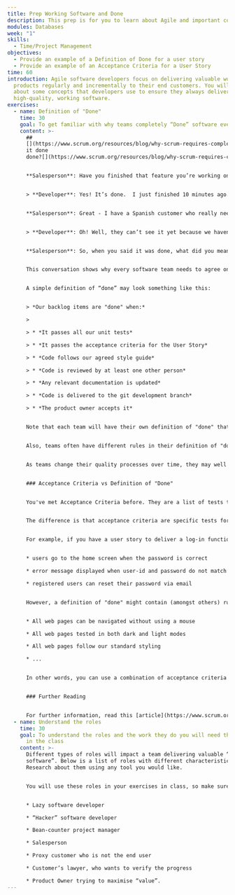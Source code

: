 ```yaml
---
title: Prep Working Software and Done
description: This prep is for you to learn about Agile and important concepts.
modules: Databases
week: "1"
skills:
  - Time/Project Management
objectives:
  - Provide an example of a Definition of Done for a user story
  - Provide an example of an Acceptance Criteria for a User Story
time: 60
introduction: Agile software developers focus on delivering valuable working
  products regularly and incrementally to their end customers. You will learn
  about some concepts that developers use to ensure they always deliver
  high-quality, working software.
exercises:
  - name: Definition of "Done"
    time: 30
    goal: To get familiar with why teams completely “Done” software every sprint
    content: >-
      ##
      [](https://www.scrum.org/resources/blog/why-scrum-requires-completely-done-software-every-sprint)"Is
      it done
      done?[](https://www.scrum.org/resources/blog/why-scrum-requires-completely-done-software-every-sprint)"


      **Salesperson**: Have you finished that feature you’re working on?


      > **Developer**: Yes! It’s done.  I just finished 10 minutes ago.


      **Salesperson**: Great - I have a Spanish customer who really needs it.


      > **Developer**: Oh! Well, they can’t see it yet because we haven’t updated the on-screen instructions. And our product owner hasn’t yet agreed that it meets the acceptance tests. And the UI text hasn’t yet been translated into Spanish.  And it’s not even integrated into the development branch let alone the production branch.


      **Salesperson**: So, when you said it was done, what did you mean exactly? When will you be "*done done*"?


      This conversation shows why every software team needs to agree on exactly what they mean by “done” for their software. Whenever more than one person works on a single project, the team members must have a common understanding of what "done" means for them.


      A simple definition of “done” may look something like this:


      > *Our backlog items are "done" when:*

      >

      > * *It passes all our unit tests*

      > * *It passes the acceptance criteria for the User Story*

      > * *Code follows our agreed style guide*

      > * *Code is reviewed by at least one other person*

      > * *Any relevant documentation is updated*

      > * *Code is delivered to the git development branch*

      > * *The product owner accepts it*


      Note that each team will have their own definition of "done" that works for them using the particular processes and quality methods they have agreed upon. Have they agreed to minimize any web graphics? Have they agreed to ensure their code works on certain web browsers? If so, these agreements will be reflected in their definition of "done".


      Also, teams often have different rules in their definition of "done" that apply to different types of backlog item. For example, a backlog item that affects UI components will perhaps include "changed components tested for blind users", but a backlog item on server-side changes will need different rules.


      As teams change their quality processes over time, they may well improve and update their definition of "done" to include further quality statements on usability, documentation, performance, metrics, and many other aspects of delivering high-quality software to production.


      ### Acceptance Criteria vs Definition of "Done"


      You've met Acceptance Criteria before. They are a list of tests that help developers know they are delivering the value of a User Story that the Product Owner expects. There is sometimes confusion between acceptance criteria and the definition of "done".


      The difference is that acceptance criteria are specific tests for *a single* backlog item to help the Product Owner and developers understand when *that single* backlog item delivers the expected value; whereas the definition of "done" applies to *all* backlog items that a team delivers and helps everyone on the team know explicitly what quality of working software is being delivered.


      For example, if you have a user story to deliver a log-in function, the Product Owner might specify the following acceptance criteria:


      * users go to the home screen when the password is correct

      * error message displayed when user-id and password do not match

      * registered users can reset their password via email 


      However, a definition of "done" might contain (amongst others) rules like these:


      * All web pages can be navigated without using a mouse

      * All web pages tested in both dark and light modes

      * All web pages follow our standard styling 

      * ... 


      In other words, you can use a combination of acceptance criteria and a definition of "done" to help you and your team ensure that you are always delivering high-quality, working software.


      ### Further Reading


      For further information, read this [article](https://www.scrum.org/resources/blog/why-scrum-requires-completely-done-software-every-sprint).
  - name: Understand the roles
    time: 30
    goal: To understand the roles and the work they do you will need the knowledge
      in the class
    content: >-
      Different types of roles will impact a team delivering valuable “working
      software”. Below is a list of roles with different characteristics.
      Research about them using any tool you would like.


      You will use these roles in your exercises in class, so make sure you understand their personalities.


      * Lazy software developer

      * “Hacker” software developer

      * Bean-counter project manager

      * Salesperson

      * Proxy customer who is not the end user

      * Customer’s lawyer, who wants to verify the progress

      * Product Owner trying to maximise “value”.
---
```


